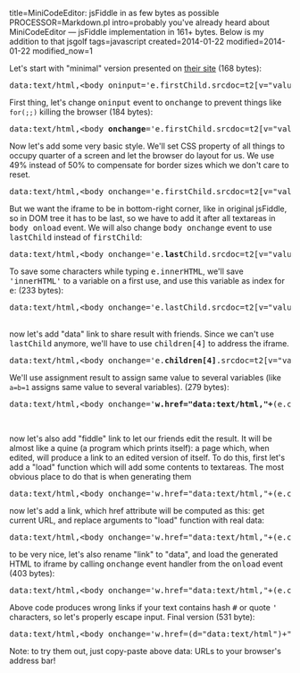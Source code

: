 title=MiniCodeEditor: jsFiddle in as few bytes as possible
PROCESSOR=Markdown.pl
intro=probably you've already heard about MiniCodeEditor — jsFiddle implementation in 161+ bytes. Below is my addition to that jsgolf
tags=javascript
created=2014-01-22
modified=2014-01-22
modified_now=1

<div>
Let's start with "minimal" version presented on <a href="http://xem.github.io/miniCodeEditor/">their site</a> (168 bytes):
<pre>data:text/html,&lt;body oninput='e.firstChild.srcdoc=t2[v="value"]+"&lt;script&gt;"+t0[v]+"&lt;/script&gt;&lt;style&gt;"+t1[v]'onload='for(i=3;i--;)e.innerHTML+="&lt;textarea id=t"+i+" rows=9&gt;"'id=e&gt;&lt;iframe&gt;</pre>

First thing, let's change <tt>oninput</tt> event to <tt>onchange</tt> to prevent things like <code>for(;;)</code> killing the browser (184 bytes):
<pre>data:text/html,&lt;body <b>onchange</b>='e.firstChild.srcdoc=t2[v="value"]+"&lt;script&gt;"+t0[v]+"&lt;/script&gt;&lt;style&gt;"+t1[v]'onload='for(i=3;i--;)e.innerHTML+="&lt;textarea id=t"+i+" rows=9&gt;"'id=e&gt;&lt;iframe&gt;</pre>

Now let's add some very basic style. We'll set CSS property of all things to occupy quarter of a screen and let the browser do layout for us. We use 49% instead of 50% to compensate for border sizes which we don't care to reset.
<pre>data:text/html,&lt;body onchange='e.firstChild.srcdoc=t2[v="value"]+"&lt;script&gt;"+t0[v]+"&lt;/script&gt;&lt;style&gt;"+t1[v]'onload='for(i=3;i--;)e.innerHTML+="&lt;textarea id=t"+i+"&gt;"'id=e&gt;&lt;iframe&gt;<b>&lt;/iframe&gt;&lt;style&gt;body&gt;*{width:49%;height:48%}</b></pre>

But we want the iframe to be in bottom-right corner, like in original jsFiddle, so in DOM tree it has to be last, so we have to add it after all textareas in <tt>body onload</tt> event. We will also change <tt>body onchange</tt> event to use <tt>lastChild</tt> instead of <tt>firstChild</tt>:
<pre>data:text/html,&lt;body onchange='e.<b>last</b>Child.srcdoc=t2[v="value"]+"&lt;script&gt;"+t0[v]+"&lt;/script&gt;&lt;style&gt;"+t1[v]'onload='for(j=3;j--;)e.innerHTML+="&lt;textarea id=t"+j+"&gt;";<b>e.innerHTML+="&lt;iframe&gt;&lt;/iframe&gt;"</b>'id=e&gt;&lt;style&gt;body&gt;*{width:49%;height:48%}</pre>

To save some characters while typing <tt>e.innerHTML</tt>, we'll save <tt>'innerHTML'</tt> to a variable on a first use, and use this variable as index for <tt>e</tt>: (233 bytes):
<pre>data:text/html,&lt;body onchange='e.lastChild.srcdoc=t2[v="value"]+"&lt;script&gt;"+t0[v]+"&lt;/script&gt;&lt;style&gt;"+t1[v]'onload='for(j=3;j--;)e<b>[i="innerHTML"]</b>+="&lt;textarea id=t"+j+"&gt;";e<b>[i]</b>+="&lt;iframe&gt;&lt;/iframe&gt;"'id=e&gt;&lt;style&gt;body&gt;*{width:49%;height:48%}</pre>

<br>
now let's add "data" link to share result with friends. Since we can't use <tt>lastChild</tt> anymore, we'll have to use <tt>children[4]</tt> to address the iframe.
<pre>data:text/html,&lt;body onchange='e.<b>children[4]</b>.srcdoc=t2[v="value"]+"&lt;script&gt;"+t0[v]+"&lt;/script&gt;&lt;style&gt;"+t1[v]'onload='for(j=3;j--;)e[i="innerHTML"]+="&lt;textarea id=t"+j+"&gt;";e[i]+="&lt;iframe&gt;&lt;/iframe&gt;<b>&lt;br&gt;&lt;a id=w&gt;link</b>"'id=e&gt;&lt;style&gt;body&gt;*{width:49%;height:48%}</pre>
We'll use assignment result to assign same value to several variables (like <code>a=b=1</code> assigns same value to several variables). (279 bytes):
<pre>data:text/html,&lt;body onchange='<b>w.href="data:text/html,"+</b>(e.children[4].srcdoc=t2[v="value"]+"&lt;script&gt;"+t0[v]+"&lt;/script&gt;&lt;style&gt;"+t1[v])'onload='for(j=3;j--;)e[i="innerHTML"]+="&lt;textarea id=t"+j+"&gt;";e[i]+="&lt;iframe&gt;&lt;/iframe&gt;&lt;br&gt;&lt;a id=w&gt;link"'id=e&gt;&lt;style&gt;body&gt;*{width:49%;height:48%}</pre>
<br>

now let's also add "fiddle" link to let our friends edit the result. It will be almost like a quine (a program which prints itself): a page which, when edited, will produce a link to an edited version of itself.
To do this, first let's add a "load" function which will add some contents to textareas. The most obvious place to do that is when generating them
<pre>data:text/html,&lt;body onchange='w.href="data:text/html,"+(e.children[4].srcdoc=t2[v="value"]+"&lt;script&gt;"+t0[v]+"&lt;/script&gt;&lt;style&gt;"+t1[v]);'onload='for(j=3;j--;)e[i="innerHTML"]+="&lt;textarea id=t"+j+"&gt;"<b>+["","",""][j]</b>;e[i]+="&lt;iframe&gt;&lt;/iframe&gt;&lt;br&gt;&lt;a id=w&gt;link"'id=e&gt;&lt;style&gt;body&gt;*{width:49%;height:48%}</pre>
now let's add a link, which href attribute will be computed as this: get current URL, and replace arguments to "load" function with real data:
<pre>data:text/html,&lt;body onchange='w.href="data:text/html,"+(e.children[4].srcdoc=t2[v="value"]+"&lt;script&gt;"+t0[v]+"&lt;/script&gt;&lt;style&gt;"+t1[v])<b>;r.href=(""+location).replace(/\[".*"\]/,JSON.stringify([t0[v],t1[v],t2[v]]))</b>'onload='for(j=3;j--;)e[i="innerHTML"]+="&lt;textarea id=t"+j+"&gt;"+["","",""][j];e[i]+="&lt;iframe&gt;&lt;/iframe&gt;&lt;br&gt;&lt;a id=w&gt;link<b>&lt;/a&gt; &lt;a id=r&gt;fiddle</b>";'id=e&gt;&lt;style&gt;body&gt;*{width:49%;height:48%}</pre>
to be very nice, let's also rename "link" to "data", and load the generated HTML to iframe by calling <tt>onchange</tt> event handler from the <tt>onload</tt> event (403 bytes):
<pre>data:text/html,&lt;body onchange='w.href="data:text/html,"+(e.children[4].srcdoc=t2[v="value"]+"&lt;script&gt;"+t0[v]+"&lt;/script&gt;&lt;style&gt;"+t1[v]);r.href=(""+location).replace(/\[".*"\]/,JSON.stringify([t0[v],t1[v],t2[v]]))'onload='for(j=3;j--;)e[i="innerHTML"]+="&lt;textarea id=t"+j+"&gt;"+["","",""][j];e[i]+="&lt;iframe&gt;&lt;/iframe&gt;&lt;br&gt;&lt;a id=w&gt;<b>data</b>&lt;/a&gt; &lt;a id=r&gt;fiddle";<b>e.onchange()</b>'id=e&gt;&lt;style&gt;body&gt;*{width:49%;height:48%}</pre>

Above code produces wrong links if your text contains hash <tt>#</tt> or quote <tt>'</tt> characters, so let's properly escape input. Final version (531 byte):
<pre>data:text/html,&lt;body onchange='w.href=(d="data:text/html")+","+(e.children[4].srcdoc=t2[v="value"]+"&lt;script&gt;"+t0[v]+"&lt;/script&gt;&lt;style&gt;"+t1[v]).replace("%23","%2523");r.href=d+";base64,"+btoa(x=((l=""+location)[14]==","?unescape(l.slice(15)):atob(l.slice(22))).replace(/\[".*"\]/,JSON.stringify([btoa(t0[v]),btoa(t1[v]),btoa(t2[v])])))'onload='for(j=3;j--;)e[i="innerHTML"]+="&lt;textarea id=t"+j+"&gt;"+atob(["","",""][j]);e[i]+="&lt;iframe&gt;&lt;/iframe&gt;&lt;br&gt;&lt;a id=w&gt;data&lt;/a&gt; &lt;a id=r&gt;fiddle";e.onchange()'id=e&gt;&lt;style&gt;body&gt;*{width:49%;height:48%}
</pre>
Note: to try them out, just copy-paste above data: URLs to your browser's address bar!

<script src="/microlight.js"></script>
<script>microlight.reset('pre')</script>
</div>
